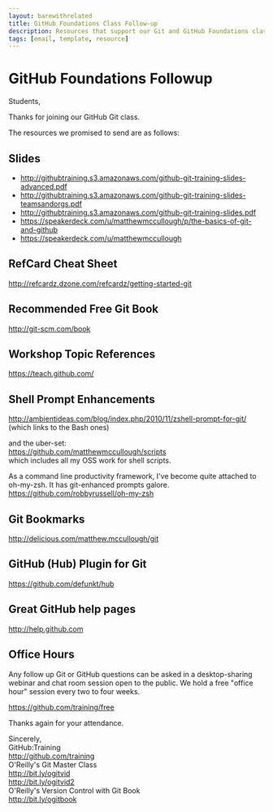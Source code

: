 ```yaml
---
layout: barewithrelated
title: GitHub Foundations Class Follow-up
description: Resources that support our Git and GitHub Foundations class.
tags: [email, template, resource]
---
```



# GitHub Foundations Followup

Students,

Thanks for joining our GitHub Git class.

The resources we promised to send are as follows:


## Slides

* http://githubtraining.s3.amazonaws.com/github-git-training-slides-advanced.pdf
* http://githubtraining.s3.amazonaws.com/github-git-training-slides-teamsandorgs.pdf
* http://githubtraining.s3.amazonaws.com/github-git-training-slides.pdf
* https://speakerdeck.com/u/matthewmccullough/p/the-basics-of-git-and-github
* https://speakerdeck.com/u/matthewmccullough


## RefCard Cheat Sheet

http://refcardz.dzone.com/refcardz/getting-started-git


## Recommended Free Git Book

http://git-scm.com/book


## Workshop Topic References

https://teach.github.com/


## Shell Prompt Enhancements

http://ambientideas.com/blog/index.php/2010/11/zshell-prompt-for-git/
(which links to the Bash ones)

and the uber-set:  
https://github.com/matthewmccullough/scripts  
which includes all my OSS work for shell scripts.

As a command line productivity framework, I've become quite attached to oh-my-zsh.  It has git-enhanced prompts galore.  
https://github.com/robbyrussell/oh-my-zsh


## Git Bookmarks

http://delicious.com/matthew.mccullough/git


## GitHub (Hub) Plugin for Git

https://github.com/defunkt/hub


## Great GitHub help pages

http://help.github.com


## Office Hours

Any follow up Git or GitHub questions can be asked in a desktop-sharing webinar and chat room session open to the public. We hold a free "office hour" session every two to four weeks.

https://github.com/training/free



Thanks again for your attendance.


Sincerely,  
GitHub:Training  
http://github.com/training  
O'Reilly's Git Master Class  
http://bit.ly/ogitvid  
http://bit.ly/ogitvid2  
O'Reilly's Version Control with Git Book  
http://bit.ly/ogitbook
